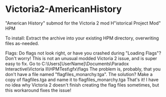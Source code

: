 # Victoria2-AmericanHistory
"American History" submod for the Victoria 2 mod H"istorical Project Mod" HPM


To install: Extract the archive into your existing HPM directory, overwriting files as-needed.

Flags:
Do flags not look right, or have you crashed during "Loading Flags"?
Don't worry! This is not an unusual modded Victoria 2 issue, and is super easy to fix.
Go to C:\Users\[UserName]\Documents\Paradox Interactive\Victoria II\HPMTest\gfx\flags
The problem is, probably, that you don't have a file named "flagfiles_monarchy.tga". 
The solution?
Make a copy of flagfiles.tga and name it to flagfiles_monarchy.tga
That's it!
I have no idea why Victoria 2 doesn't finish creating the flag files sometimes, but this workaround fixes the issue!
